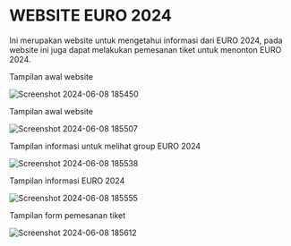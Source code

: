 <h1>WEBSITE EURO 2024</h1>
<p>Ini merupakan website untuk mengetahui informasi dari EURO 2024, pada website ini juga dapat melakukan pemesanan tiket untuk menonton EURO 2024.</p>

<p>Tampilan awal website</p>

![Screenshot 2024-06-08 185450](https://github.com/emzhran/tugastambahan_20220140118_C/assets/122156466/c619e5f8-6566-41cb-af2f-762beb948f2f)

<p>Tampilan awal website</p>

![Screenshot 2024-06-08 185507](https://github.com/emzhran/tugastambahan_20220140118_C/assets/122156466/d1ce5a2f-383c-4550-85ae-afa2761179a7)

<p>Tampilan informasi untuk melihat group EURO 2024</p>

![Screenshot 2024-06-08 185538](https://github.com/emzhran/tugastambahan_20220140118_C/assets/122156466/4d51c415-2443-4d6d-b4ea-610865877114)

<p>Tampilan informasi EURO 2024</p>

![Screenshot 2024-06-08 185555](https://github.com/emzhran/tugastambahan_20220140118_C/assets/122156466/cbcf684d-dfca-4c78-878d-e1f0f3c3238d)

<p>Tampilan form pemesanan tiket</p>

![Screenshot 2024-06-08 185612](https://github.com/emzhran/tugastambahan_20220140118_C/assets/122156466/3e5994bc-b398-481f-a401-2dbe7dd4a176)
